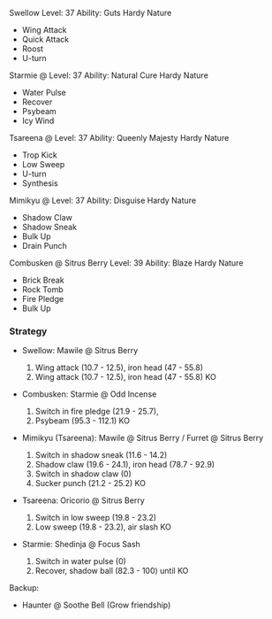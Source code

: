 Swellow
Level: 37
Ability: Guts
Hardy Nature
- Wing Attack
- Quick Attack
- Roost
- U-turn

Starmie @ 
Level: 37
Ability: Natural Cure
Hardy Nature
- Water Pulse
- Recover
- Psybeam
- Icy Wind

Tsareena @ 
Level: 37
Ability: Queenly Majesty
Hardy Nature
- Trop Kick
- Low Sweep
- U-turn
- Synthesis

Mimikyu @ 
Level: 37
Ability: Disguise
Hardy Nature
- Shadow Claw
- Shadow Sneak
- Bulk Up
- Drain Punch

Combusken @ Sitrus Berry
Level: 39
Ability: Blaze
Hardy Nature
- Brick Break
- Rock Tomb
- Fire Pledge
- Bulk Up

### Strategy

- Swellow: Mawile @ Sitrus Berry

    1. Wing attack (10.7 - 12.5), iron head (47 - 55.8)
    2. Wing attack (10.7 - 12.5), iron head (47 - 55.8) KO

- Combusken: Starmie @ Odd Incense

    1. Switch in fire pledge (21.9 - 25.7),
    2. Psybeam (95.3 - 112.1) KO

- Mimikyu (Tsareena): Mawile @ Sitrus Berry / Furret @ Sitrus Berry

    1. Switch in shadow sneak (11.6 - 14.2)
    2. Shadow claw (19.6 - 24.1), iron head (78.7 - 92.9)
    3. Switch in shadow claw (0)
    4. Sucker punch (21.2 - 25.2) KO

- Tsareena: Oricorio @ Sitrus Berry

    1. Switch in low sweep (19.8 - 23.2)
    2. Low sweep (19.8 - 23.2), air slash KO

- Starmie: Shedinja @ Focus Sash

    1. Switch in water pulse (0)
    2. Recover, shadow ball (82.3 - 100) until KO


Backup:
- Haunter @ Soothe Bell (Grow friendship)